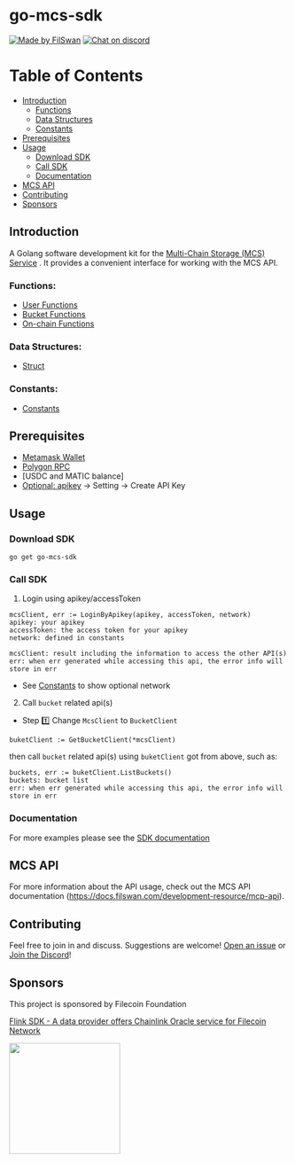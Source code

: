 # go-mcs-sdk

[![Made by FilSwan](https://img.shields.io/badge/made%20by-FilSwan-green.svg)](https://www.filswan.com/)
[![Chat on discord](https://img.shields.io/badge/join%20-discord-brightgreen.svg)](https://discord.com/invite/KKGhy8ZqzK)

# Table of Contents <!-- omit in toc -->

- [Introduction](#introduction)
    - [Functions](#Functions)
    - [Data Structures](#Data-Structures)
    - [Constants](#Constants)
- [Prerequisites](#Prerequisites)
- [Usage](#usage)
    - [Download SDK](#Download-SDK)
    - [Call SDK](#Call-SDK)
    - [Documentation](#documentation)
- [MCS API](#mcs-api)
- [Contributing](#contributing)
- [Sponsors](#Sponsors)

## Introduction

A Golang software development kit for the [Multi-Chain Storage (MCS) Service](https://multichain.storage/) . It provides a
convenient interface for working with the MCS API. 

### Functions:

- [User Functions](https://github.com/filswan/go-mcs-sdk/blob/dev/mcs/api/docs/user.md)
- [Bucket Functions](https://github.com/filswan/go-mcs-sdk/blob/dev/mcs/api/docs/bucket.md)
- [On-chain Functions](https://github.com/filswan/go-mcs-sdk/blob/dev/mcs/api/docs/on-chain.md)

### Data Structures:
- [Struct](https://github.com/filswan/go-mcs-sdk/blob/dev/mcs/api/docs/struct.md)

### Constants:
- [Constants](https://github.com/filswan/go-mcs-sdk/blob/dev/mcs/api/common/constants/constants.go)

## Prerequisites
- [Metamask Wallet](https://docs.filswan.com/getting-started/beginner-walkthrough/public-testnet/setup-metamask)
- [Polygon RPC](https://www.alchemy.com/)
- [USDC and MATIC balance]
- [Optional: apikey](https://multichain.storage/) -> Setting -> Create API Key

## Usage

### Download SDK
```
go get go-mcs-sdk
```


### Call SDK
1. Login using apikey/accessToken
```
mcsClient, err := LoginByApikey(apikey, accessToken, network)
apikey: your apikey
accessToken: the access token for your apikey
network: defined in constants

mcsClient: result including the information to access the other API(s)
err: when err generated while accessing this api, the error info will store in err
```
- See [Constants](#Constants) to show optional network

2. Call `bucket` related api(s)
- Step :one: Change `McsClient` to `BucketClient`
```
buketClient := GetBucketClient(*mcsClient)
```
then call `bucket` related api(s) using `buketClient` got from above, such as:
```
buckets, err := buketClient.ListBuckets()
buckets: bucket list
err: when err generated while accessing this api, the error info will store in err
```

### Documentation

For more examples please see the [SDK documentation](https://docs.filswan.com/multi-chain-storage/developer-quickstart/sdk)

## MCS API

For more information about the API usage, check out the MCS API
documentation (https://docs.filswan.com/development-resource/mcp-api).

## Contributing

Feel free to join in and discuss. Suggestions are welcome! [Open an issue](https://github.com/filswan/go-mcs-sdk/issues) or [Join the Discord](https://discord.com/invite/KKGhy8ZqzK)!

## Sponsors

This project is sponsored by Filecoin Foundation

[Flink SDK - A data provider offers Chainlink Oracle service for Filecoin Network ](https://github.com/filecoin-project/devgrants/issues/463)

<img src="https://github.com/filswan/flink/blob/main/filecoin.png" width="200">

